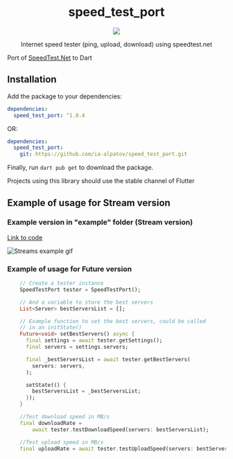 <div>
  <h1 align="center">speed_test_port</h1>
  <p align="center" >
    <a title="Pub" href="https://pub.dartlang.org/packages/speed_test_port" >
      <img src="https://img.shields.io/pub/v/speed_test_port.svg?style=popout&include_prereleases" />
    </a>
  </p>
  <p align="center">
  Internet speed tester (ping, upload, download) using speedtest.net
  </p>
</div>

Port of [SpeedTest.Net](https://github.com/hasali19/SpeedTest.Net) to Dart

## Installation

Add the package to your dependencies:

```yaml
dependencies:
  speed_test_port: ^1.0.4
```

OR:

```yaml
dependencies:
  speed_test_port:
    git: https://github.com/ia-alpatov/speed_test_port.git
```


Finally, run `dart pub get` to download the package.

Projects using this library should use the stable channel of Flutter

## Example of usage for Stream version

### Example version in "example" folder (Stream version)

[Link to code](https://github.com/oiuldashov/speed_test_port/blob/main/example/lib/main.dart#L46)

![Streams example gif](./readme_media/example.gif)


### Example of usage for Future version
```dart
    // Create a tester instance
    SpeedTestPort tester = SpeedTestPort();

    // And a variable to store the best servers
    List<Server> bestServersList = [];

    // Example function to set the best servers, could be called
    // in an initState()
    Future<void> setBestServers() async {
      final settings = await tester.getSettings();
      final servers = settings.servers;

      final _bestServersList = await tester.getBestServers(
        servers: servers,
      );

      setState(() {
        bestServersList = _bestServersList;
      });
    }

    //Test download speed in MB/s
    final downloadRate =
        await tester.testDownloadSpeed(servers: bestServersList);

    //Test upload speed in MB/s
    final uploadRate = await tester.testUploadSpeed(servers: bestServersList);
```

